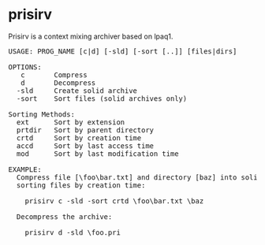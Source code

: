 # prisirv

Prisirv is a context mixing archiver based on lpaq1.

<pre>
USAGE: PROG_NAME [c|d] [-sld] [-sort [..]] [files|dirs]

OPTIONS:
   c       Compress
   d       Decompress
  -sld     Create solid archive
  -sort    Sort files (solid archives only)

Sorting Methods:
  ext      Sort by extension
  prtdir   Sort by parent directory
  crtd     Sort by creation time
  accd     Sort by last access time
  mod      Sort by last modification time
  
EXAMPLE:
  Compress file [\foo\bar.txt] and directory [baz] into solid archive, 
  sorting files by creation time:

    prisirv c -sld -sort crtd \foo\bar.txt \baz

  Decompress the archive:

    prisirv d -sld \foo.pri
</pre>

